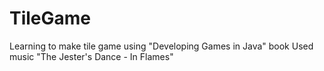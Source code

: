 # TileGame
Learning to make tile game using "Developing Games in Java" book
Used music "The Jester's Dance - In Flames"
